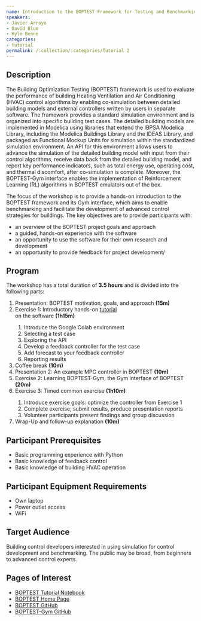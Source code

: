 ```yaml
---
name: Introduction to the BOPTEST Framework for Testing and Benchmarking Advanced Controllers
speakers:
- Javier Arroyo
- David Blum
- Kyle Benne
categories:
- tutorial
permalink: /:collection/:categories/Tutorial 2
---
```


<h2>Description</h2>
<p>The Building Optimization Testing (BOPTEST) framework is used to evaluate the performance of building Heating Ventilation and Air Conditioning (HVAC) control algorithms by enabling co-simulation between detailed building models and external controllers written by users in separate software. The framework provides a standard simulation environment and is organized into specific building test cases.  The detailed building models are implemented in Modelica using libraries that extend the IBPSA Modelica Library, including the Modelica Buildings Library and the IDEAS Library,  and packaged as Functional Mockup Units for simulation within the standardized simulation environment.  An API for this environment allows users to advance the simulation of the detailed building model with input from their control algorithms, receive data back from the detailed building model, and report key performance indicators, such as total energy use, operating cost, and thermal discomfort, after co-simulation is complete. Moreover, the BOPTEST-Gym interface enables the implementation of Reinforcement Learning (RL) algorithms in BOPTEST emulators out of the box.<p>

<p>The focus of the workshop is to provide a hands-on introduction to the BOPTEST framework and its Gym interface, which aims to enable benchmarking and facilitate the development of advanced control strategies for buildings.  The key objectives are to provide participants with:</p>

<ul>
    <li>an overview of the BOPTEST project goals and approach</li>
    <li>a guided, hands-on experience with the software</li>
    <li>an opportunity to use the software for their own research and development</li>
    <li>an opportunity to provide feedback for project development/</li>
</ul>

<h2>Program</h2>
<p>The workshop has a total duration of <strong>3.5 hours</strong> and is divided into the following parts:</p>

<ol>
    <li>Presentation: BOPTEST motivation, goals, and approach <strong>(15m)</strong></li>
    <li>Exercise 1: Introductory hands-on <a href="https://colab.research.google.com/github/JavierArroyoBastida/project1-boptest/blob/issue585_rlem2023/docs/workshops/RlemWorkshop_20231112/Introduction_to_the_BOPTEST_framework.ipynb" target="_blank">tutorial</a></li> on the software <strong>(1h15m)</strong></li>
        <ol>
            <li>Introduce the Google Colab environment</li>
            <li>Selecting a test case</li>
            <li>Exploring the API</li>
            <li>Develop a feedback controller for the test case</li>
            <li>Add forecast to your feedback controller</li>
            <li>Reporting results</li>
        </ol>
    <li>Coffee break <strong>(10m)</strong></li>
    <li>Presentation 2: An example MPC controller in BOPTEST <strong>(10m)</strong></li>
    <li>Exercise 2: Learning BOPTEST-Gym, the Gym interface of BOPTEST <strong>(20m)</strong></li>
    <li>Exercise 3: Timed common exercise <strong>(1h10m)</strong></li>
        <ol>
            <li>Introduce exercise goals: optimize the controller from Exercise 1</li>
            <li>Complete exercise, submit results, produce presentation reports</li>
            <li>Volunteer participants present findings and group discussion</li>
        </ol>
    <li>Wrap-Up and follow-up explanation <strong>(10m)</strong></li>
</ol>

<h2>Participant Prerequisites</h2>
<ul>
    <li>Basic programming experience with Python</li>
    <li>Basic knowledge of feedback control</li>
    <li>Basic knowledge of building HVAC operation</li>
</ul>

<h2>Participant Equipment Requirements</h2>
<ul>
    <li>Own laptop</li>
    <li>Power outlet access</li>
    <li>WiFi</li>
</ul>

<h2>Target Audience</h2>
<p>Building control developers interested in using simulation for control development and benchmarking. The public may be broad, from beginners to advanced control experts.</p>

<h2>Pages of Interest</h2>
<ul>
    <li><a href="https://colab.research.google.com/github/JavierArroyoBastida/project1-boptest/blob/issue585_rlem2023/docs/workshops/RlemWorkshop_20231112/Introduction_to_the_BOPTEST_framework.ipynb" target="_blank">BOPTEST Tutorial Notebook</a></li>
    <li><a href="https://ibpsa.github.io/project1-boptest/" target="_blank">BOPTEST Home Page</a></li>
    <li><a href="https://github.com/ibpsa/project1-boptest" target="_blank">BOPTEST GitHub</a></li>
    <li><a href="https://github.com/ibpsa/project1-boptest-gym" target="_blank">BOPTEST-Gym GitHub</a></li>
</ul>